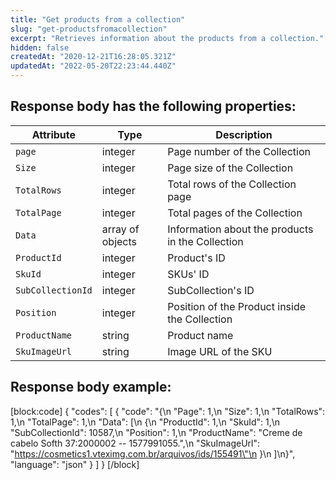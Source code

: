 ```yaml
---
title: "Get products from a collection"
slug: "get-productsfromacollection"
excerpt: "Retrieves information about the products from a collection."
hidden: false
createdAt: "2020-12-21T16:28:05.321Z"
updatedAt: "2022-05-20T22:23:44.440Z"
---
```

## Response body has the following properties:

| Attribute     | Type    | Description                                    |
| ------------- | ------- | ---------------------------------------------- |
| `page` | integer | Page number of the Collection|
| `Size` | integer | Page size of the Collection |
| `TotalRows` | integer | Total rows of the Collection page|
| `TotalPage` | integer | Total pages of the Collection|
| `Data` | array of objects| Information about the products in the Collection|
| `ProductId` | integer | Product's ID|
| `SkuId` | integer | SKUs' ID |
| `SubCollectionId` | integer | SubCollection's ID  |
| `Position` | integer | Position of the Product inside the Collection|
| `ProductName` | string | Product name |
| `SkuImageUrl` | string | Image URL of the SKU|

## Response body example:
[block:code]
{
  "codes": [
    {
      "code": "{\n    \"Page\": 1,\n    \"Size\": 1,\n    \"TotalRows\": 1,\n    \"TotalPage\": 1,\n    \"Data\": [\n        {\n            \"ProductId\": 1,\n            \"SkuId\": 1,\n            \"SubCollectionId\": 10587,\n            \"Position\": 1,\n            \"ProductName\": \"Creme de cabelo Softh 37:2000002 -- 1577991055.\",\n            \"SkuImageUrl\": \"https://cosmetics1.vteximg.com.br/arquivos/ids/155491\"\n        }\n    ]\n}",
      "language": "json"
    }
  ]
}
[/block]